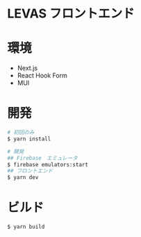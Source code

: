 # LEVAS フロントエンド

# 環境

- Next.js
- React Hook Form
- MUI

# 開発

```bash
# 初回のみ
$ yarn install

# 開発
## Firebase　エミュレータ
$ firebase emulators:start
## フロントエンド
$ yarn dev
```

# ビルド

```bash
$ yarn build
```
